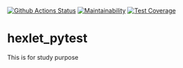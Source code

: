 [![Github Actions Status](https://github.com/hexlet-boilerplates/python-package/workflows/Python%20CI/badge.svg)](https://github.com/hexlet-boilerplates/python-package/actions)
[![Maintainability](https://api.codeclimate.com/v1/badges/8a0f45530411f1a2ea9d/maintainability)](https://codeclimate.com/github/drarov/python-project-50/maintainability)
[![Test Coverage](https://api.codeclimate.com/v1/badges/8a0f45530411f1a2ea9d/test_coverage)](https://codeclimate.com/github/drarov/python-project-50/test_coverage)

# hexlet_pytest
This is for study purpose

